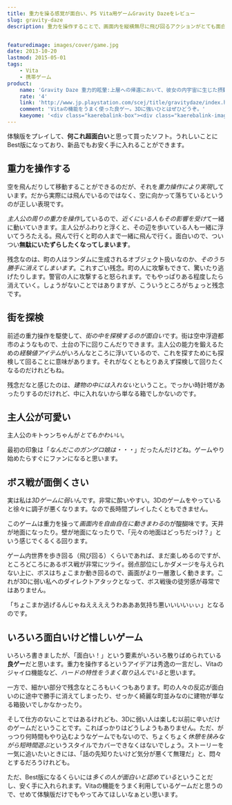 ```yaml
---
title: 重力を操る感覚が面白い、PS Vita用ゲームGravity Dazeをレビュー
slug: gravity-daze
description: 重力を操作することで、画面内を縦横無尽に飛び回るアクションがとても面白いです。細かい部分で残念に思うところはあるものの、全体としてVitaの機能をうまく活用している面白いゲームだと思います。3Dに酔いやすいのについつい買ってしまいました。


featuredimage: images/cover/game.jpg
date: 2013-10-20
lastmod: 2015-05-01
tags: 
    - Vita
    - 携帯ゲーム
product:
    name: 'Gravity Daze 重力的眩暈:上層への帰還において、彼女の内宇宙に生じた摂動'
    rate: '4'
    link: 'http://www.jp.playstation.com/scej/title/gravitydaze/index.html'
    comment: 'Vitaの機能をうまく使った良ゲー。3Dに強いひとはぜひどうぞ。'
    kaeyome: '<div class="kaerebalink-box"><div class="kaerebalink-image"><a href="http://www.amazon.co.jp/exec/obidos/ASIN/B005MNNCMI/illusionspace-22/ref=nosim/" rel="nofollow" target="_blank"><img src="http://ecx.images-amazon.com/images/I/51tfOnHbLVL._SL160_.jpg" style="border: none;" /></a></div><div class="kaerebalink-info"><div class="kaerebalink-name"><a href="http://www.amazon.co.jp/exec/obidos/ASIN/B005MNNCMI/illusionspace-22/ref=nosim/" rel="nofollow" target="_blank">GRAVITY DAZE 重力的眩暈:上層への帰還において、彼女の内宇宙に生じた摂動</a><div class="kaerebalink-powered-date">posted with <a href="http://kaereba.com" rel="nofollow" target="_blank">カエレバ</a></div></div><div class="kaerebalink-detail"> ソニー・コンピュータエンタテインメント 2012-02-09    </div><div class="kaerebalink-link1"><div class="shoplinkamazon"><a href="http://www.amazon.co.jp/gp/search?keywords=GRAVITY%20DAZE&__mk_ja_JP=%83J%83%5E%83J%83i&tag=illusionspace-22" rel="nofollow" target="_blank" title="アマゾン" >Amazonで購入</a></div><div class="shoplinkrakuten"><a href="http://hb.afl.rakuten.co.jp/hgc/0e95387f.f2aef20d.0e953880.25e412bd/?pc=http%3A%2F%2Fsearch.rakuten.co.jp%2Fsearch%2Fmall%2FGRAVITY%2520DAZE%2F-%2Ff.1-p.1-s.1-sf.0-st.A-v.2%3Fx%3D0%26scid%3Daf_ich_link_urltxt%26m%3Dhttp%3A%2F%2Fm.rakuten.co.jp%2F" rel="nofollow" target="_blank" title="楽天市場" >楽天市場で購入</a></div></div></div><div class="booklink-footer" style="clear: left"></div></div>'
---
```


体験版をプレイして、<strong>何これ超面白い</strong>と思って買ったソフト。うれしいことにBest版になっており、新品でもお安く手に入れることができます。


## 重力を操作する


空を飛んだりして移動することができるのだが、それを<em>重力操作により実現</em>しています。だから実際には飛んでいるのではなく、空に向かって落ちているというのが正しい表現です。

<em>主人公の周りの重力を操作</em>しているので、<em>近くにいる人もその影響を受け</em>て一緒に動いていきます。主人公がふわりと浮くと、その辺を歩いている人も一緒に浮いてうろたえる。飛んで行くと町の人まで一緒に飛んで行く。面白いので、ついつい<strong>無駄にいたずらしたくなってしまいます</strong>。

残念なのは、町の人はランダムに生成されるオブジェクト扱いなのか、<em>そのうち勝手に消えてしまいます</em>。これすごい残念。町の人に攻撃もできて、驚いたり逃げたりします。警官の人に攻撃すると怒られます。でもやっぱりある程度したら消えていく。しょうがないことではありますが、こういうところがちょっと残念です。


## 街を探検


前述の重力操作を駆使して、<em>街の中を探検するのが面白い</em>です。街は空中浮遊都市のようなもので、土台の下に回りこんだりできます。主人公の能力を鍛えるための<em>経験値アイテム</em>がいろんなところに浮いているので、これを探すためにも探検して回ることに意味があります。それがなくともとりあえず探検して回りたくなるのだけれどもね。

残念だなと感じたのは、<em>建物の中には入れない</em>ということ。でっかい時計塔があったりするのだけれど、中に入れないから単なる箱でしかないのです。


## 主人公が可愛い


主人公のキトゥンちゃんが<em>とてもかわいい</em>。

最初の印象は「<em>なんだこのガングロ娘は・・・</em>」だったんだけどね。ゲームやり始めたらすぐにファンになると思います。


## ボス戦が面倒くさい


実は私は<em>3Dゲームに弱い</em>んです。非常に酔いやすい。3Dのゲームをやっていると徐々に調子が悪くなります。なので長時間プレイしたくともできません。

このゲームは重力を操って<em>画面内を自由自在に動きまわる</em>のが醍醐味です。天井が地面になったり。壁が地面になったりで、「元々の地面はどっちだっけ？」という感じでくるくる回ります。

ゲーム内世界を歩き回る（飛び回る）くらいであれば、まだ楽しめるのですが、ところどころにあるボス戦が非常にツライ。弱点部位にしかダメージを与えられない上に、ボスはちょこまか動き回るので、画面がより一層激しく動きます。これが3Dに弱い私へのダイレクトアタックとなって、ボス戦後の徒労感が尋常ではありません。

「ちょこまか逃げるんじゃねええええうわあああ気持ち悪いいいいぃぃ」となるのです。


## いろいろ面白いけど惜しいゲーム


いろいろ書きましたが、「面白い！」という要素がいろいろ散りばめられている<strong>良ゲー</strong>だと思います。重力を操作するというアイデアは秀逸の一言だし、Vitaのジャイロ機能など、<em>ハードの特性をうまく取り込んでいる</em>と思います。

一方で、細かい部分で残念なところもいくつもあります。町の人々の反応が面白いのに途中で勝手に消えてしまったり、せっかく綺麗な町並みなのに建物が単なる箱扱いでしかなかったり。

そして仕方のないことではあるけれども、3Dに弱い人は楽しむ以前に辛いだけのゲームだということです。こればっかりはどうしようもありません。ただ、がっつり何時間もやり込むようなゲームでもないので、ちょくちょく<em>休憩を挟みながら短時間遊ぶ</em>というスタイルでカバーできなくはないでしょう。ストーリーを一気に追いたいときには、「話の先知りたいけど気分が悪くて無理だ」と、悶々とするだろうけれども。

ただ、Best版になるくらいには<em>多くの人が面白いと認めている</em>ということだし、安く手に入れられます。Vitaの機能をうまく利用しているゲームだと思うので、せめて体験版だけでもやってみてほしいなぁとい思います。


  